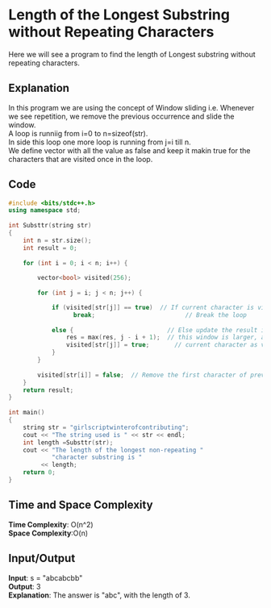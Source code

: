 # Length of the Longest Substring without Repeating Characters

Here we will see a program to find the length of Longest substring without repeating characters.  

## Explanation
In this program we are using the concept of Window sliding i.e. Whenever we see repetition, we remove the previous occurrence and slide the window.  
A loop is runniig from i=0 to n=sizeof(str).  
In side this loop one more loop is running from j=i till n.  
We define vector with all the value as false and keep it makin true for the characters that are visited once in the loop.

## Code
``` cpp
#include <bits/stdc++.h>
using namespace std;
 
int Substtr(string str)
{
    int n = str.size();
    int result = 0; 
 
    for (int i = 0; i < n; i++) {
         
        vector<bool> visited(256);  
 
        for (int j = i; j < n; j++) {

            if (visited[str[j]] == true)  // If current character is visited
                  break;                         // Break the loop
                       
            else {                          // Else update the result if
                res = max(res, j - i + 1);  // this window is larger, and mark
                visited[str[j]] = true;       // current character as visited.
            }
        }
        
        visited[str[i]] = false;  // Remove the first character of previous window
    }
    return result;
}
 
int main()
{
    string str = "girlscriptwinterofcontributing";
    cout << "The string used is " << str << endl;
    int length =Substtr(str);
    cout << "The length of the longest non-repeating "
            "character substring is "
         << length;
    return 0;
}

```
## Time and Space Complexity
**Time Complexity**: O(n^2)  
**Space Complexity**:O(n)

## Input/Output
**Input**: s = "abcabcbb"  
**Output**: 3  
**Explanation**: The answer is "abc", with the length of 3.

